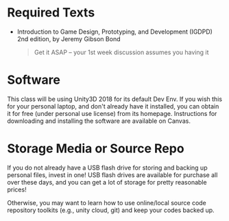 # Required Texts
* Introduction to Game Design, Prototyping, and Development (IGDPD) 2nd edition, by Jeremy Gibson Bond

    > Get it ASAP – your 1st week discussion assumes you having it 

# Software
This class will be using Unity3D 2018 for its default Dev Env. If you wish this for your personal laptop, and don't already have it installed, you can obtain it for free (under personal use license) from its homepage. Instructions for downloading and installing the software are available on Canvas.


# Storage Media or Source Repo
If you do not already have a USB flash drive for storing and backing up personal files, invest in one!  USB flash drives are available for purchase all over these days, and you can get a lot of storage for pretty reasonable prices!

Otherwise, you may want to learn how to use online/local source code repository toolkits (e.g., unity cloud, git) and keep your codes backed up.

